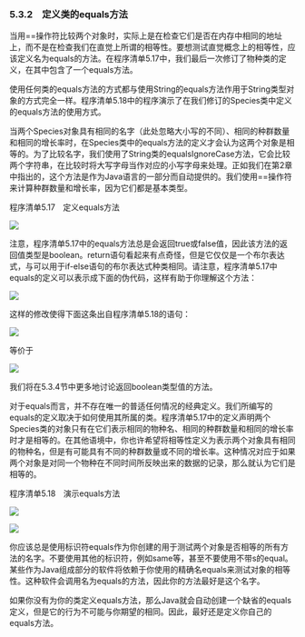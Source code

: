    

### 5.3.2　定义类的equals方法

当用==操作符比较两个对象时，实际上是在检查它们是否在内存中相同的地址上，而不是在检查我们在直觉上所谓的相等性。要想测试直觉概念上的相等性，应该定义名为equals的方法。在程序清单5.17中，我们最后一次修订了物种类的定义，在其中包含了一个equals方法。

使用任何类的equals方法的方式都与使用String的equals方法作用于String类型对象的方式完全一样。程序清单5.18中的程序演示了在我们修订的Species类中定义的equals方法的使用方式。

当两个Species对象具有相同的名字（此处忽略大小写的不同）、相同的种群数量和相同的增长率时，在Species类中的equals方法的定义才会认为这两个对象是相等的。为了比较名字，我们使用了String类的equalsIgnoreCase方法，它会比较两个字符串，在比较时将大写字母当作对应的小写字母来处理。正如我们在第2章中指出的，这个方法是作为Java语言的一部分而自动提供的。我们使用==操作符来计算种群数量和增长率，因为它们都是基本类型。

程序清单5.17　定义equals方法

![](0-Assets/Epubook/程序员编程语言经典合集（计算机科学丛书5册套装），javapython编程语言含经典教材龙书《编译原理》%20(Bruce%20Eckel%20%20Alfred%20V.%20Aho%20%20Monica%20S.%20Lam%20etc.)%20(Z-Library)/images/image10255.jpeg)

注意，程序清单5.17中的equals方法总是会返回true或false值，因此该方法的返回值类型是boolean。return语句看起来有点奇怪，但是它仅仅是一个布尔表达式，与可以用于if-else语句的布尔表达式种类相同。请注意，程序清单5.17中equals的定义可以表示成下面的伪代码，这样有助于你理解这个方法：

![](0-Assets/Epubook/程序员编程语言经典合集（计算机科学丛书5册套装），javapython编程语言含经典教材龙书《编译原理》%20(Bruce%20Eckel%20%20Alfred%20V.%20Aho%20%20Monica%20S.%20Lam%20etc.)%20(Z-Library)/images/image10256.jpeg)

这样的修改使得下面这条出自程序清单5.18的语句：

![](0-Assets/Epubook/程序员编程语言经典合集（计算机科学丛书5册套装），javapython编程语言含经典教材龙书《编译原理》%20(Bruce%20Eckel%20%20Alfred%20V.%20Aho%20%20Monica%20S.%20Lam%20etc.)%20(Z-Library)/images/image10257.jpeg)

等价于

![](0-Assets/Epubook/程序员编程语言经典合集（计算机科学丛书5册套装），javapython编程语言含经典教材龙书《编译原理》%20(Bruce%20Eckel%20%20Alfred%20V.%20Aho%20%20Monica%20S.%20Lam%20etc.)%20(Z-Library)/images/image10258.jpeg)

我们将在5.3.4节中更多地讨论返回boolean类型值的方法。

对于equals而言，并不存在唯一的普适任何情况的经典定义。我们所编写的equals的定义取决于如何使用其所属的类。程序清单5.17中的定义声明两个Species类的对象只有在它们表示相同的物种名、相同的种群数量和相同的增长率时才是相等的。在其他语境中，你也许希望将相等性定义为表示两个对象具有相同的物种名，但是有可能具有不同的种群数量或不同的增长率。这种情况对应于如果两个对象是对同一个物种在不同时间所反映出来的数据的记录，那么就认为它们是相等的。

程序清单5.18　演示equals方法

![](0-Assets/Epubook/程序员编程语言经典合集（计算机科学丛书5册套装），javapython编程语言含经典教材龙书《编译原理》%20(Bruce%20Eckel%20%20Alfred%20V.%20Aho%20%20Monica%20S.%20Lam%20etc.)%20(Z-Library)/images/image10259.jpeg)

![](0-Assets/Epubook/程序员编程语言经典合集（计算机科学丛书5册套装），javapython编程语言含经典教材龙书《编译原理》%20(Bruce%20Eckel%20%20Alfred%20V.%20Aho%20%20Monica%20S.%20Lam%20etc.)%20(Z-Library)/images/image10260.jpeg)

你应该总是使用标识符equals作为你创建的用于测试两个对象是否相等的所有方法的名字。不要使用其他的标识符，例如same等，甚至不要使用不带s的equal。某些作为Java组成部分的软件将依赖于你使用的精确名equals来测试对象的相等性。这种软件会调用名为equals的方法，因此你的方法最好是这个名字。

如果你没有为你的类定义equals方法，那么Java就会自动创建一个缺省的equals定义，但是它的行为不可能与你期望的相同。因此，最好还是定义你自己的equals方法。